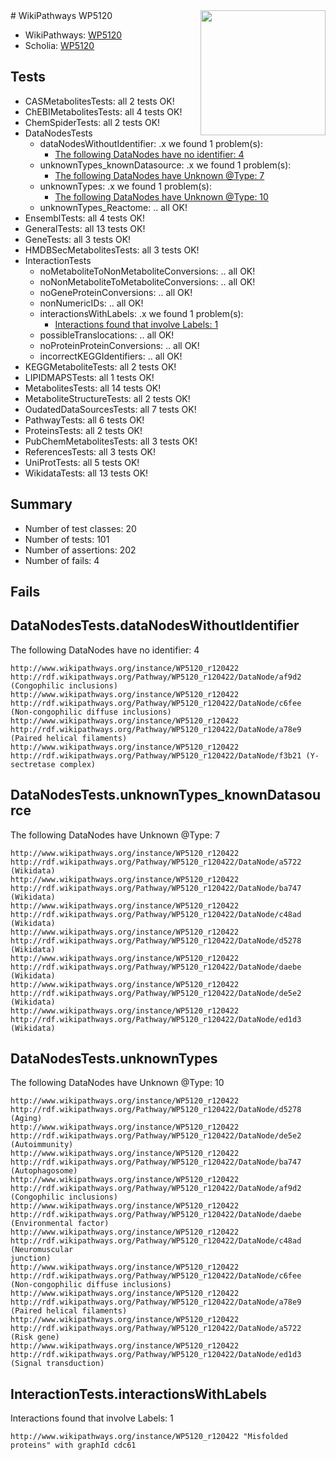 <img style="float: right; width: 200px" src="https://upload.wikimedia.org/wikipedia/commons/thumb/8/83/Wplogo_with_text_500.png/640px-Wplogo_with_text_500.png" />
# WikiPathways WP5120

* WikiPathways: [WP5120](https://new.wikipathways.org/pathways/WP5120)
* Scholia: [WP5120](https://scholia.toolforge.org/wikipathways/WP5120)
## Tests
* CASMetabolitesTests: all 2 tests OK!
* ChEBIMetabolitesTests: all 4 tests OK!
* ChemSpiderTests: all 2 tests OK!
* DataNodesTests
    * dataNodesWithoutIdentifier: .x we found 1 problem(s):
        * [The following DataNodes have no identifier: 4](#d2d32fa3)
    * unknownTypes_knownDatasource: .x we found 1 problem(s):
        * [The following DataNodes have Unknown @Type: 7](#904516dc)
    * unknownTypes: .x we found 1 problem(s):
        * [The following DataNodes have Unknown @Type: 10](#ef950831)
    * unknownTypes_Reactome: .. all OK!
* EnsemblTests: all 4 tests OK!
* GeneralTests: all 13 tests OK!
* GeneTests: all 3 tests OK!
* HMDBSecMetabolitesTests: all 3 tests OK!
* InteractionTests
    * noMetaboliteToNonMetaboliteConversions: .. all OK!
    * noNonMetaboliteToMetaboliteConversions: .. all OK!
    * noGeneProteinConversions: .. all OK!
    * nonNumericIDs: .. all OK!
    * interactionsWithLabels: .x we found 1 problem(s):
        * [Interactions found that involve Labels: 1](#630d2678)
    * possibleTranslocations: .. all OK!
    * noProteinProteinConversions: .. all OK!
    * incorrectKEGGIdentifiers: .. all OK!
* KEGGMetaboliteTests: all 2 tests OK!
* LIPIDMAPSTests: all 1 tests OK!
* MetabolitesTests: all 14 tests OK!
* MetaboliteStructureTests: all 2 tests OK!
* OudatedDataSourcesTests: all 7 tests OK!
* PathwayTests: all 6 tests OK!
* ProteinsTests: all 2 tests OK!
* PubChemMetabolitesTests: all 3 tests OK!
* ReferencesTests: all 3 tests OK!
* UniProtTests: all 5 tests OK!
* WikidataTests: all 13 tests OK!


## Summary

* Number of test classes: 20
* Number of tests: 101
* Number of assertions: 202
* Number of fails: 4

## Fails

<a name="d2d32fa3" />

## DataNodesTests.dataNodesWithoutIdentifier

The following DataNodes have no identifier: 4
```
http://www.wikipathways.org/instance/WP5120_r120422 http://rdf.wikipathways.org/Pathway/WP5120_r120422/DataNode/af9d2 (Congophilic inclusions)
http://www.wikipathways.org/instance/WP5120_r120422 http://rdf.wikipathways.org/Pathway/WP5120_r120422/DataNode/c6fee (Non-congophilic diffuse inclusions)
http://www.wikipathways.org/instance/WP5120_r120422 http://rdf.wikipathways.org/Pathway/WP5120_r120422/DataNode/a78e9 (Paired helical filaments)
http://www.wikipathways.org/instance/WP5120_r120422 http://rdf.wikipathways.org/Pathway/WP5120_r120422/DataNode/f3b21 (Y-sectretase complex)
```

<a name="904516dc" />

## DataNodesTests.unknownTypes_knownDatasource

The following DataNodes have Unknown @Type: 7
```
http://www.wikipathways.org/instance/WP5120_r120422 http://rdf.wikipathways.org/Pathway/WP5120_r120422/DataNode/a5722 (Wikidata)
http://www.wikipathways.org/instance/WP5120_r120422 http://rdf.wikipathways.org/Pathway/WP5120_r120422/DataNode/ba747 (Wikidata)
http://www.wikipathways.org/instance/WP5120_r120422 http://rdf.wikipathways.org/Pathway/WP5120_r120422/DataNode/c48ad (Wikidata)
http://www.wikipathways.org/instance/WP5120_r120422 http://rdf.wikipathways.org/Pathway/WP5120_r120422/DataNode/d5278 (Wikidata)
http://www.wikipathways.org/instance/WP5120_r120422 http://rdf.wikipathways.org/Pathway/WP5120_r120422/DataNode/daebe (Wikidata)
http://www.wikipathways.org/instance/WP5120_r120422 http://rdf.wikipathways.org/Pathway/WP5120_r120422/DataNode/de5e2 (Wikidata)
http://www.wikipathways.org/instance/WP5120_r120422 http://rdf.wikipathways.org/Pathway/WP5120_r120422/DataNode/ed1d3 (Wikidata)
```

<a name="ef950831" />

## DataNodesTests.unknownTypes

The following DataNodes have Unknown @Type: 10
```
http://www.wikipathways.org/instance/WP5120_r120422 http://rdf.wikipathways.org/Pathway/WP5120_r120422/DataNode/d5278 (Aging)
http://www.wikipathways.org/instance/WP5120_r120422 http://rdf.wikipathways.org/Pathway/WP5120_r120422/DataNode/de5e2 (Autoimmunity)
http://www.wikipathways.org/instance/WP5120_r120422 http://rdf.wikipathways.org/Pathway/WP5120_r120422/DataNode/ba747 (Autophagosome)
http://www.wikipathways.org/instance/WP5120_r120422 http://rdf.wikipathways.org/Pathway/WP5120_r120422/DataNode/af9d2 (Congophilic inclusions)
http://www.wikipathways.org/instance/WP5120_r120422 http://rdf.wikipathways.org/Pathway/WP5120_r120422/DataNode/daebe (Environmental factor)
http://www.wikipathways.org/instance/WP5120_r120422 http://rdf.wikipathways.org/Pathway/WP5120_r120422/DataNode/c48ad (Neuromuscular 
junction)
http://www.wikipathways.org/instance/WP5120_r120422 http://rdf.wikipathways.org/Pathway/WP5120_r120422/DataNode/c6fee (Non-congophilic diffuse inclusions)
http://www.wikipathways.org/instance/WP5120_r120422 http://rdf.wikipathways.org/Pathway/WP5120_r120422/DataNode/a78e9 (Paired helical filaments)
http://www.wikipathways.org/instance/WP5120_r120422 http://rdf.wikipathways.org/Pathway/WP5120_r120422/DataNode/a5722 (Risk gene)
http://www.wikipathways.org/instance/WP5120_r120422 http://rdf.wikipathways.org/Pathway/WP5120_r120422/DataNode/ed1d3 (Signal transduction)
```

<a name="630d2678" />

## InteractionTests.interactionsWithLabels

Interactions found that involve Labels: 1
```
http://www.wikipathways.org/instance/WP5120_r120422 "Misfolded
proteins" with graphId cdc61
```


